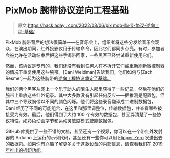 # PixMob 腕带协议逆向工程基础

> 原文:[https://hack aday . com/2022/08/06/pix mob-腕带-协议-逆向工程-基础/](https://hackaday.com/2022/08/06/pixmob-wristband-protocol-reverse-engineering-groundwork/)

PixMob 腕带背后的想法很简单——在音乐会上，组织者将这些分发给音乐会观众，在演出期间，红外投影仪用于传输命令，因此它们都同步点亮。有时，参加者会被允许在活动结束后把这些手镯带回家，一些黑客已经尝试重新使用它们。

然而，该协议是专有的，我们还没有看到任何人在不拆开它们或重新刷新微控制器的情况下重复使用这些腕带。[Dani Weidman]告诉我们，他们如何与[Zach Resmer]一起为这些腕带的[逆向工程协议奠定了基础。](https://github.com/danielweidman/pixmob-ir-reverse-engineering)

我们的两个黑客从网上一个乐于助人的陌生人那里获得了一些记录，然后在他们的腕带上重放这些红外记录。其中大多数没有引起任何反应——据推测是配置包，但其中三个导致腕带以不同的颜色闪烁。他们将这些录音翻译成二进制数据包，Dani 经历了不同的可能组合，在这里和那里调整位，传输数据包，并查看哪些被接受为有效。最后，他们得到了大约 100 个有效的数据包，甚至弄清楚了一些协议特性，如彩色动画字节和运动灵敏度模式使能数据包。

GitHub 库提供了一些不错的文档，甚至还有一个视频，你可以在一个带红外发射器的 Arduino 上运行的示例代码，甚至还有一些你可以用 [Flipper Zero](https://hackaday.com/2021/07/24/how-the-flipper-zero-hacker-multitool-gets-made-and-tested/) 发送出去的数据包。如果你有兴趣了解更多关于这款设备的内部信息，[请查看我们在 2019 年推出的拆卸功能](https://hackaday.com/2019/11/26/pixmob-led-wristband-teardown-plus-ir-emitters-and-how-to-spot-them/)。